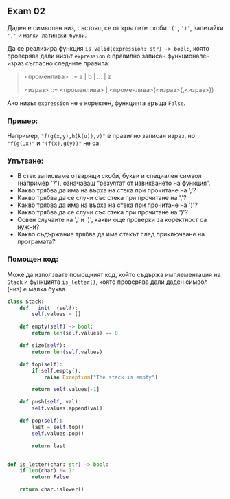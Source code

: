 ## Exam 02

Даден е символен низ, състоящ се от кръглите скоби `'('`,
`')'`, запетайки `','` и `малки латински букви`.

Да се реализира функция `is_valid(expression: str) -> bool:`, която проверява дали низът `expression` е правилно записан
функционален израз съгласно следните правила:

> <променлива> ::= a | b | … | z
>
> <израз> ::= <променлива> | <променлива>(<израз>{,<израз>})

Ако низът `expression` не е коректен, функцията връща `False`.

### Пример:

Например, `"f(g(x,y),h(k(u)),v)"` е правилно записан израз, но
`"f(g(,x)"` и `"(f(x),g(y))"` не са.

### Упътване:

- В стек записваме отварящи скоби, букви и специален символ
  (например '?'), означаващ “резултат от извикването на функция”.
- Какво трябва да има на върха на стека при прочитане на ','?
- Какво трябва да се случи със стека при прочитане на ','?
- Какво трябва да има на върха на стека при прочитане на ')'?
- Какво трябва да се случи със стека при прочитане на ')'?
- Освен случаите на ',' и ')', какви още проверки за коректност са нужни?
- Какво съдържание трябва да има стекът след приключване на програмата?

### Помощен код:

Може да използвате помощният код, който съдържа имплементация на `Stack` и функцията `is_letter()`, която проверява дали
даден символ (низ) е малка буква.

```python
class Stack:
    def __init__(self):
        self.values = []

    def empty(self) -> bool:
        return len(self.values) == 0

    def size(self):
        return len(self.values)

    def top(self):
        if self.empty():
            raise Exception("The stack is empty")

        return self.values[-1]

    def push(self, val):
        self.values.append(val)

    def pop(self):
        last = self.top()
        self.values.pop()

        return last


def is_letter(char: str) -> bool:
    if len(char) != 1:
        return False

    return char.islower()
```
